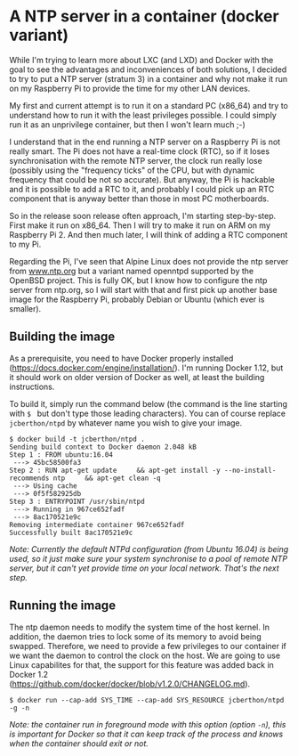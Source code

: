 A NTP server in a container (docker variant)
============================================

While I'm trying to learn more about LXC (and LXD) and Docker with the goal to see the advantages and inconveniences of both solutions, I decided to try to put a NTP server (stratum 3) in a container and why not make it run on my Raspberry Pi to provide the time for my other LAN devices.

My first and current attempt is to run it on a standard PC (x86_64) and try to understand how to run it with the least privileges possible. I could simply run it as an unprivilege container, but then I won't learn much ;-)

I understand that in the end running a NTP server on a Raspberry Pi is not really smart. The Pi does not have a real-time clock (RTC), so if it loses synchronisation with the remote NTP server, the clock run really lose (possibly using the "frequency ticks" of the CPU, but with dynamic frequency that could be not so accurate). But anyway, the Pi is hackable and it is possible to add a RTC to it, and probably I could pick up an RTC component that is anyway better than those in most PC motherboards.

So in the release soon release often approach, I'm starting step-by-step. First make it run on x86_64. Then I will try to make it run on ARM on my Raspberry Pi 2. And then much later, I will think of adding a RTC component to my Pi.

Regarding the Pi, I've seen that Alpine Linux does not provide the ntp server from www.ntp.org but a variant named openntpd supported by the OpenBSD project. This is fully OK, but I know how to configure the ntp server from ntp.org, so I will start with that and first pick up another base image for the Raspberry Pi, probably Debian or Ubuntu (which ever is smaller).

Building the image
------------------

As a prerequisite, you need to have Docker properly installed (https://docs.docker.com/engine/installation/). I'm running Docker 1.12, but it should work on older version of Docker as well, at least the building instructions.

To build it, simply run the command below (the command is the line starting with `$ ` but don't type those leading characters). You can of course replace `jcberthon/ntpd` by whatever name you wish to give your image.

    $ docker build -t jcberthon/ntpd .
    Sending build context to Docker daemon 2.048 kB
    Step 1 : FROM ubuntu:16.04
     ---> 45bc58500fa3
    Step 2 : RUN apt-get update     && apt-get install -y --no-install-recommends ntp     && apt-get clean -q
     ---> Using cache
     ---> 0f5f582925db
    Step 3 : ENTRYPOINT /usr/sbin/ntpd
     ---> Running in 967ce652fadf
     ---> 8ac170521e9c
    Removing intermediate container 967ce652fadf
    Successfully built 8ac170521e9c

*Note: Currently the default NTPd configuration (from Ubuntu 16.04) is being used, so it just make sure your system synchronise to a pool of remote NTP server, but it can't yet provide time on your local network. That's the next step.*

Running the image
-----------------

The ntp daemon needs to modify the system time of the host kernel. In addition, the daemon tries to lock some of its memory to avoid being swapped. Therefore, we need to provide a few privileges to our container if we want the daemon to control the clock on the host. We are going to use Linux capabilites for that, the support for this feature was added back in Docker 1.2 (https://github.com/docker/docker/blob/v1.2.0/CHANGELOG.md).

    $ docker run --cap-add SYS_TIME --cap-add SYS_RESOURCE jcberthon/ntpd -g -n

*Note: the container run in foreground mode with this option (option `-n`), this is important for Docker so that it can keep track of the process and knows when the container should exit or not.*
